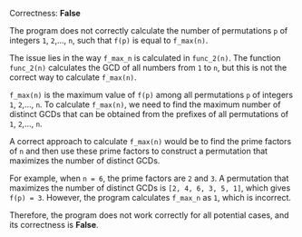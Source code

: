 Correctness: **False**

The program does not correctly calculate the number of permutations `p` of integers `1`, `2`,..., `n`, such that `f(p)` is equal to `f_max(n)`. 

The issue lies in the way `f_max_n` is calculated in `func_2(n)`. The function `func_2(n)` calculates the GCD of all numbers from `1` to `n`, but this is not the correct way to calculate `f_max(n)`. 

`f_max(n)` is the maximum value of `f(p)` among all permutations `p` of integers `1`, `2`,..., `n`. To calculate `f_max(n)`, we need to find the maximum number of distinct GCDs that can be obtained from the prefixes of all permutations of `1`, `2`,..., `n`.

A correct approach to calculate `f_max(n)` would be to find the prime factors of `n` and then use these prime factors to construct a permutation that maximizes the number of distinct GCDs.

For example, when `n = 6`, the prime factors are `2` and `3`. A permutation that maximizes the number of distinct GCDs is `[2, 4, 6, 3, 5, 1]`, which gives `f(p) = 3`. However, the program calculates `f_max_n` as `1`, which is incorrect.

Therefore, the program does not work correctly for all potential cases, and its correctness is **False**.